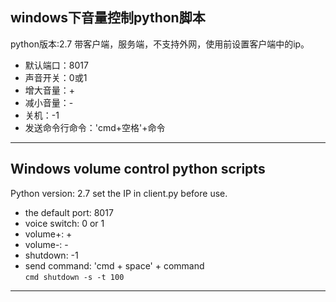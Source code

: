 ## windows下音量控制python脚本
python版本:2.7
带客户端，服务端，不支持外网，使用前设置客户端中的ip。
* 默认端口：8017
* 声音开关：0或1
* 增大音量：+
* 减小音量：-
* 关机：-1
* 发送命令行命令：'cmd+空格'+命令
---
## Windows volume control python scripts
Python version: 2.7
set the IP in client.py before use.
* the default port: 8017
* voice switch: 0 or 1
* volume+: +
* volume-: -
* shutdown: -1
* send command: 'cmd + space' + command  
```cmd shutdown -s -t 100```
---
